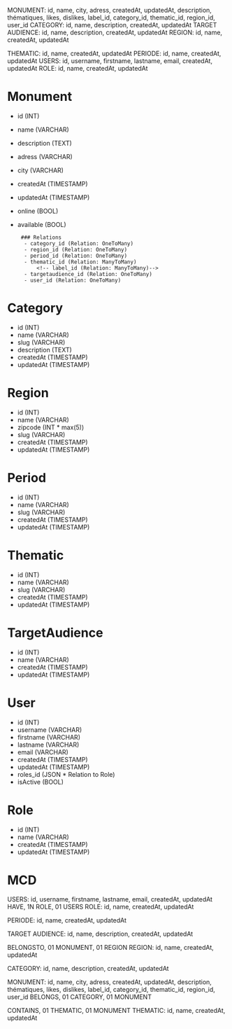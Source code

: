 <!-- La table Monument => Table Principale -->
MONUMENT: id, name, city, adress, createdAt, updatedAt, description, thématiques, likes, dislikes, label_id, category_id, thematic_id,  region_id, user_id
CATEGORY: id, name, description, createdAt, updatedAt 
TARGET AUDIENCE: id, name, description, createdAt, updatedAt 
REGION: id, name, createdAt, updatedAt 
<!--LABEL: id, name, createdAt, updatedAt-->  
THEMATIC: id, name, createdAt, updatedAt 
PERIODE: id, name, createdAt, updatedAt 
USERS: id, username, firstname, lastname, email, createdAt, updatedAt 
ROLE: id, name, createdAt, updatedAt 

# Monument

- id (INT)
- name (VARCHAR)
- description (TEXT)
- adress (VARCHAR)
- city (VARCHAR)
- createdAt (TIMESTAMP)
- updatedAt (TIMESTAMP)
- online (BOOL)
- available (BOOL)
  
       ### Relations
        - category_id (Relation: OneToMany)
        - region_id (Relation: OneToMany)
        - period_id (Relation: OneToMany)
        - thematic_id (Relation: ManyToMany)
            <!-- label_id (Relation: ManyToMany)-->
        - targetaudience_id (Relation: OneToMany)
        - user_id (Relation: OneToMany)

# Category

- id (INT)
- name (VARCHAR)
- slug (VARCHAR)
- description (TEXT)
- createdAt (TIMESTAMP)
- updatedAt (TIMESTAMP)

# Region 

- id (INT)
- name (VARCHAR)
- zipcode (INT * max(5))
- slug (VARCHAR)
- createdAt (TIMESTAMP)
- updatedAt (TIMESTAMP)

# Period

- id (INT)
- name (VARCHAR)
- slug (VARCHAR)
- createdAt (TIMESTAMP)
- updatedAt (TIMESTAMP)

# Thematic

- id (INT)
- name (VARCHAR)
- slug (VARCHAR)
- createdAt (TIMESTAMP)
- updatedAt (TIMESTAMP)

<!--# Label

- id (INT)
- name (VARCHAR)
- slug (VARCHAR)
- createdAt (TIMESTAMP)
- updatedAt (TIMESTAMP)
-->
# TargetAudience

- id (INT)
- name (VARCHAR)
- createdAt (TIMESTAMP)
- updatedAt (TIMESTAMP)

# User

- id (INT)
- username (VARCHAR)
- firstname (VARCHAR)
- lastname (VARCHAR)
- email (VARCHAR)
- createdAt (TIMESTAMP)
- updatedAt (TIMESTAMP)
- roles_id (JSON * Relation to Role)
- isActive (BOOL)

# Role 


- id (INT)
- name (VARCHAR)
- createdAt (TIMESTAMP)
- updatedAt (TIMESTAMP)



# MCD 

USERS: id, username, firstname, lastname, email, createdAt, updatedAt
HAVE, 1N ROLE, 01 USERS
ROLE: id, name, createdAt, updatedAt


PERIODE: id, name, createdAt, updatedAt

TARGET AUDIENCE: id, name, description, createdAt, updatedAt

BELONGSTO, 01 MONUMENT, 01 REGION
REGION: id, name, createdAt, updatedAt

CATEGORY: id, name, description, createdAt, updatedAt

MONUMENT: id, name, city, adress, createdAt, updatedAt, description, thématiques, likes, dislikes, label_id, category_id, thematic_id,  region_id, user_id
BELONGS, 01 CATEGORY,  01 MONUMENT

CONTAINS, 01 THEMATIC, 01 MONUMENT
THEMATIC: id, name, createdAt, updatedAt


